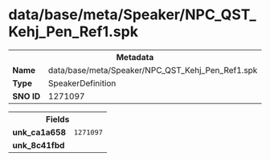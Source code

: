 <h1>data/base/meta/Speaker/NPC_QST_Kehj_Pen_Ref1.spk</h1><table><tr><th colspan="100%">Metadata</th></tr><tr><td><b>Name</b></td><td>data/base/meta/Speaker/NPC_QST_Kehj_Pen_Ref1.spk</td></tr><tr><td><b>Type</b></td><td>SpeakerDefinition</td></tr><tr><td><b>SNO ID</b></td><td>1271097</td></tr></table>

<table><tr><th colspan="100%">Fields</th></tr><tr><td><b>unk_ca1a658</b></td><td><code>1271097</code></td></tr><tr><td><b>unk_8c41fbd</b></td><td></td></tr></table>


